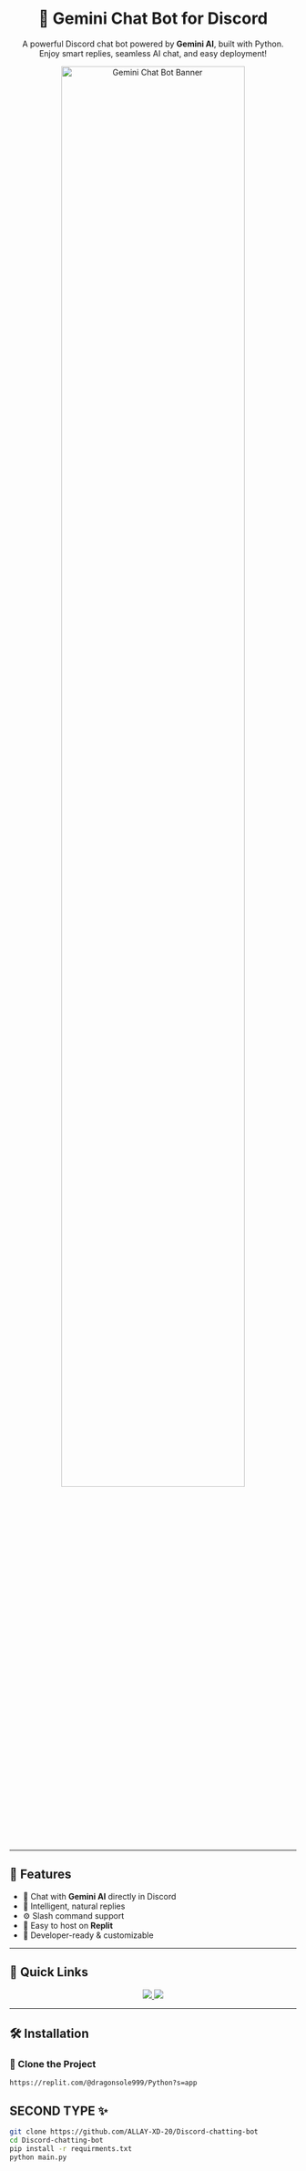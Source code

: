 <h1 align="center">🤖 Gemini Chat Bot for Discord</h1>
<p align="center">
A powerful Discord chat bot powered by <b>Gemini AI</b>, built with Python.<br>
Enjoy smart replies, seamless AI chat, and easy deployment!
</p>

<p align="center">
  <img src="https://cdn.discordapp.com/attachments/1382606226545967165/1388198226536169472/standard_4.gif?ex=68601bd8&is=685eca58&hm=9e97807e120f5e2f650af39d86ec9258ce6829e3764622c28fb1f28a74d25a1c&" alt="Gemini Chat Bot Banner" width="80%">
</p>

---

## 🚀 Features

- 🤖 Chat with **Gemini AI** directly in Discord
- 💬 Intelligent, natural replies
- ⚙️ Slash command support
- 🔁 Easy to host on **Replit**
- 📡 Developer-ready & customizable

---

## 🔗 Quick Links

<p align="center">
  <a href="https://replit.com/@dragonsole999/Python?s=app">
    <img src="https://img.shields.io/badge/Open%20on-Replit-1f425f?style=for-the-badge&logo=replit&color=blue" />
  </a>
  <a href="https://discord.gg/5YsStsgmXA">
    <img src="https://img.shields.io/discord/5YsStsgmXA?label=Join%20Support%20Server&style=for-the-badge&logo=discord&color=7289DA" />
  </a>
</p>

---

## 🛠️ Installation

### 📁 Clone the Project
```https://replit.com/@dragonsole999/Python?s=app```

## SECOND TYPE ✨

```bash
git clone https://github.com/ALLAY-XD-20/Discord-chatting-bot
cd Discord-chatting-bot
pip install -r requirments.txt
python main.py
